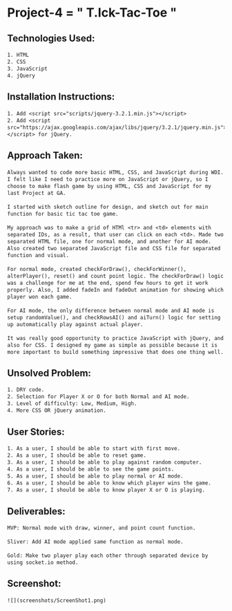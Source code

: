# Project-4 = " T.Ick-Tac-Toe "

## Technologies Used:

    1. HTML
    2. CSS
    3. JavaScript
    4. jQuery

## Installation Instructions:

    1. Add <script src="scripts/jquery-3.2.1.min.js"></script>
    2. Add <script src="https://ajax.googleapis.com/ajax/libs/jquery/3.2.1/jquery.min.js"></script> for jQuery.

## Approach Taken:

    Always wanted to code more basic HTML, CSS, and JavaScript during WDI. I felt like I need to practice more on JavaScript or jQuery, so I choose to make flash game by using HTML, CSS and JavaScript for my last Project at GA.

    I started with sketch outline for design, and sketch out for main function for basic tic tac toe game.

    My approach was to make a grid of HTMl <tr> and <td> elements with separated IDs, as a result, that user can click on each <td>. Made two separated HTML file, one for normal mode, and another for AI mode. Also created two separated JavaScript file and CSS file for separated function and visual.

    For normal mode, created checkForDraw(), checkForWinner(), alterPlayer(), reset() and count point logic. The checkForDraw() logic was a challenge for me at the end, spend few hours to get it work properly. Also, I added fadeIn and fadeOut animation for showing which player won each game.

    For AI mode, the only difference between normal mode and AI mode is setup randomValue(), and checkRowsAI() and aiTurn() logic for setting up automatically play against actual player.

    It was really good opportunity to practice JavaScript with jQuery, and also for CSS. I designed my game as simple as possible because it is more important to build something impressive that does one thing well.

## Unsolved Problem:

    1. DRY code.
    2. Selection for Player X or O for both Normal and AI mode.
    3. Level of difficulty: Low, Medium, High.
    4. More CSS OR jQuery animation.

## User Stories:
    1. As a user, I should be able to start with first move.
    2. As a user, I should be able to reset game.
    3. As a user, I should be able to play against random computer.
    4. As a user, I should be able to see the game points.
    5. As a user, I should be able to play normal or AI mode.
    6. As a user, I should be able to know which player wins the game.
    7. As a user, I should be able to know player X or O is playing.

## Deliverables:

    MVP: Normal mode with draw, winner, and point count function.

    Sliver: Add AI mode applied same function as normal mode.

    Gold: Make two player play each other through separated device by using socket.io method.

## Screenshot:

    ![](screenshots/ScreenShot1.png)
